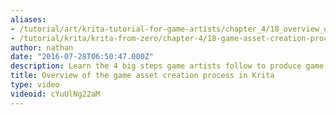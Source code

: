 ```yaml
---
aliases:
- /tutorial/art/krita-tutorial-for-game-artists/chapter_4/18_overview_of_the_game_asset_creation_process_in_krita
- /tutorial/krita/krita-from-zero/chapter-4/18-game-asset-creation-process
author: nathan
date: "2016-07-28T06:50:47.000Z"
description: Learn the 4 big steps game artists follow to produce game assets!
title: Overview of the game asset creation process in Krita
type: video
videoid: cYuUlNg22aM
---
```

